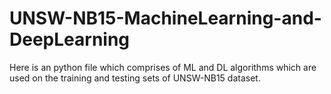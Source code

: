 # UNSW-NB15-MachineLearning-and-DeepLearning
Here is an python file which comprises of ML and DL algorithms which are used on the training and testing sets of UNSW-NB15 dataset.
